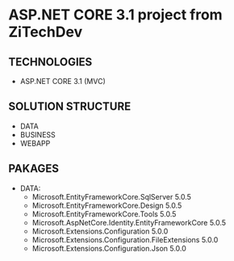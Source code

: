 # ASP.NET CORE 3.1 project from ZiTechDev
## TECHNOLOGIES
 - ASP.NET CORE 3.1 (MVC)
## SOLUTION STRUCTURE
 - DATA
 - BUSINESS
 - WEBAPP
## PAKAGES
 - DATA:
	 + Microsoft.EntityFrameworkCore.SqlServer 5.0.5
	 + Microsoft.EntityFrameworkCore.Design 5.0.5
	 + Microsoft.EntityFrameworkCore.Tools 5.0.5
	 + Microsoft.AspNetCore.Identity.EntityFrameworkCore 5.0.5
	 + Microsoft.Extensions.Configuration 5.0.0
	 + Microsoft.Extensions.Configuration.FileExtensions 5.0.0
	 + Microsoft.Extensions.Configuration.Json 5.0.0